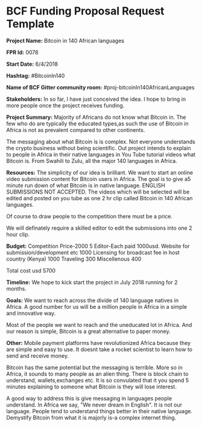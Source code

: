 
# BCF Funding Proposal Request Template

**Project Name:**
Bitcoin in 140 African languages

**FPR Id:**
0078

**Start Date:**
6/4/2018

**Hashtag:**
#BitcoinIn140

**Name of BCF Gitter community room:**
#proj-bitcoinIn140AfricanLanguages

**Stakeholders:**
In so far, I have just conceived the idea. I hope to bring in more people once the project receives funding.

**Project Summary:**
Majority of Africans do not know what Bitcoin in. The few who do are typically the educated types,as such the use of Bitcoin in Africa is not as prevalent compared to other continents.

The messaging about what Bitcoin is is complex. Not everyone understands the crypto business without being scientific. Out project intends to explain to people in Africa in their native languages in You Tube tutorial videos what Bitcoin is. From Swahili to Zulu, all the major 140 languages in Africa.

**Resources:**
The simplicity of our idea is brilliant. We want to start an online video submission content for Bitcoin users in Africa. The goal is to give a5 minute run down of what Bitcoin is in native language. ENGLISH SUBMISSIONS NOT ACCEPTED. The videos which will be selected will be edited and posted on you tube as one 2 hr clip called Bitcoin in 140 African languages.

Of course to draw people to the competition there must be a price.

We will definately require a skilled editor to edit the submissions into one 2 hour clip.

**Budget:**
Competition Price-2000
5 Editor-Each paid 1000usd.
Website for submission/development etc 1000
Licensing for broadcast fee in host country (Kenya) 1000
Traveling 300
Miscellenous 400

Total cost usd 5700


**Timeline:**
We hope to kick start the project in July 2018 running for 2 months.

**Goals:**
We want to reach across the divide of 140 language natives in Africa. A good number for us will be a million people in Africa in a simple and innovative way.

Most of the people we want to reach and the uneducated lot in Africa. And our reason is simple, Bitcoin is a great alternative to paper money.

**Other:**
Mobile payment platforms have revolutionized Africa because they are simple and easy to use. It doesnt take a rocket scientist to learn how to send and receive money.

Bitcoin has the same potential but the messaging is terrible. More so in Africa, it sounds to many people as an alien thing. There is block chain to understand, wallets,exchanges etc. It is so convulated that it you spend 5 minutes explaining to someone what Bitcoin is they will lose interest.

A good way to address this is give messaging in languages people understand. In Africa we say, &quot;We never dream in English&quot;. It is not our language. People tend to understand things better in their native language. Demystify Bitcoin from what it is majorly is-a complex internet thing.


